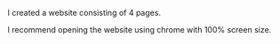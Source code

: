 I created a website consisting of 4 pages.

I recommend opening the website using chrome with 100% screen size.

